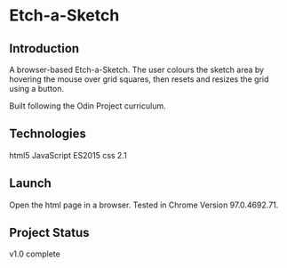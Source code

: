 # Etch-a-Sketch

## Introduction
A browser-based Etch-a-Sketch. The user colours the sketch area by hovering the mouse over
grid squares, then resets and resizes the grid using a button.

Built following the Odin Project curriculum.

## Technologies
html5
JavaScript ES2015
css 2.1

## Launch
Open the html page in a browser. Tested in Chrome Version 97.0.4692.71.

## Project Status
v1.0 complete